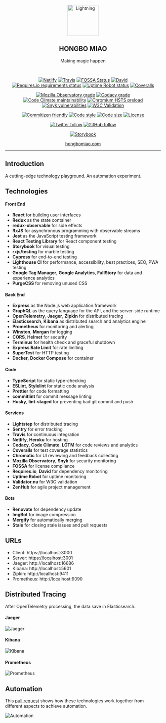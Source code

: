<p align="center">
  <a href="https://hongbomiao.com/"><img width="100" src="https://user-images.githubusercontent.com/3375461/90245344-1397cc80-de65-11ea-82d2-b7ebbe8948c8.png" alt="Lightning" /></a>
</p>

<h2 align="center">
  HONGBO MIAO
</h2>

<p align="center">
  Making magic happen
</p>

<br />

<p align="center">
  <a href="https://app.netlify.com/sites/hongbomiao/deploys"><img alt="Netlify" src="https://img.shields.io/netlify/13c2e544-91b2-4869-9ae1-bc97ff3108a4" /></a>
  <a href="https://travis-ci.com/hongbo-miao/hongbomiao.com"><img alt="Travis" src="https://img.shields.io/travis/com/hongbo-miao/hongbomiao.com/master" /></a>
  <a href="https://app.fossa.io/projects/git%2Bgithub.com%2FHongbo-Miao%2Fhongbomiao.com"><img alt="FOSSA Status" src="https://app.fossa.io/api/projects/git%2Bgithub.com%2FHongbo-Miao%2Fhongbomiao.com.svg?type=shield" /></a>
  <a href="https://david-dm.org/hongbo-miao/hongbomiao.com"><img alt="David" src="https://img.shields.io/david/hongbo-miao/hongbomiao.com?path=server" /></a>
  <a href="https://requires.io/github/Hongbo-Miao/hongbomiao.com/requirements"><img alt="Requires.io requirements status" src="https://img.shields.io/requires/github/Hongbo-Miao/hongbomiao.com" /></a>
  <a href="https://stats.uptimerobot.com/RoOoGTvyWN"><img alt="Uptime Robot status" src="https://img.shields.io/uptimerobot/status/m783305207-c7842815153e530df85633fe" /></a>
  <a href="https://coveralls.io/github/Hongbo-Miao/hongbomiao.com"><img alt="Coveralls" src="https://img.shields.io/coveralls/github/Hongbo-Miao/hongbomiao.com" /></a>
</p>

<p align="center">
  <a href="https://observatory.mozilla.org/analyze/hongbomiao.com"><img alt="Mozilla Observatory grade" src="https://img.shields.io/mozilla-observatory/grade/hongbomiao.com" /></a>
  <a href="https://app.codacy.com/app/hongbo-miao/hongbomiao.com"><img alt="Codacy grade" src="https://img.shields.io/codacy/grade/dc922acc14014b4abc978afd0810e56b" /></a>
  <a href="https://codeclimate.com/github/Hongbo-Miao/hongbomiao.com/maintainability"><img alt="Code Climate maintainability" src="https://img.shields.io/codeclimate/maintainability/Hongbo-Miao/hongbomiao.com" /></a>
  <a href="https://hstspreload.org/?domain=hongbomiao.com"><img alt="Chromium HSTS preload" src="https://img.shields.io/hsts/preload/hongbomiao.com" /></a>
  <a href="https://snyk.io/test/github/Hongbo-Miao/hongbomiao.com"><img alt="Snyk vulnerabilities" src="https://img.shields.io/snyk/vulnerabilities/github/hongbo-miao/hongbomiao.com" /></a>
  <a href="https://validator.nu/?doc=https%3A%2F%2Fhongbomiao.com"><img alt="W3C Validation" src="https://img.shields.io/w3c-validation/default?targetUrl=https%3A%2F%2Fhongbomiao.com" /></a>
</p>

<p align="center">
  <a href="https://github.com/commitizen/cz-cli"><img alt="Commitizen friendly" src="https://img.shields.io/badge/commitizen-friendly-brightgreen.svg" /></a>
  <a href="https://github.com/prettier/prettier"><img alt="Code style" src="https://img.shields.io/badge/code_style-prettier-ff69b4.svg" /></a>
  <a href="https://github.com/Hongbo-Miao/hongbomiao.com"><img alt="Code size" src="https://img.shields.io/github/languages/code-size/hongbo-miao/hongbomiao.com" /></a>
  <a href="https://github.com/Hongbo-Miao/hongbomiao.com/blob/master/LICENSE"><img alt="License" src="https://img.shields.io/github/license/hongbo-miao/hongbomiao.com" /></a>
</p>

<p align="center">
  <a href="https://twitter.com/hongbo_miao"><img alt="Twitter follow" src="https://img.shields.io/twitter/follow/hongbo_miao?label=Follow&style=social" /></a>
  <a href="https://github.com/hongbo-miao"><img alt="GitHub follow" src="https://img.shields.io/github/followers/hongbo-miao?label=Follow&style=social" /></a>
</p>

<p align="center">
  <a href="https://www.chromaticqa.com/library?appId=5d626a63a601530020759b10"><img alt="Storybook" src="https://cdn.jsdelivr.net/gh/storybookjs/brand@master/badge/badge-storybook.svg" /></a>
</p>

<p align="center">
  <a href="https://hongbomiao.com/">hongbomiao.com</a>
</p>

---

## Introduction

A cutting-edge technology playground. An automation experiment.

## Technologies

#### Front End

- **React** for building user interfaces
- **Redux** as the state container
- **redux-observable** for side effects
- **RxJS** for asynchronous programming with observable streams
- **Jest** as the JavaScript testing framework
- **React Testing Library** for React component testing
- **Storybook** for visual testing
- **rxjs/testing** for marble testing
- **Cypress** for end-to-end testing
- **Lighthouse CI** for performance, accessibility, best practices, SEO, PWA testing
- **Google Tag Manager**, **Google Analytics**, **FullStory** for data and experience analytics
- **PurgeCSS** for removing unused CSS

#### Back End

- **Express** as the Node.js web application framework
- **GraphQL** as the query language for the API, and the server-side runtime
- **OpenTelemetry**, **Jaeger**, **Zipkin** for distributed tracing
- **Elasticsearch**, **Kibana** as distributed search and analytics engine
- **Prometheus** for monitoring and alerting
- **Winston**, **Morgan** for logging
- **CORS**, **Helmet** for security
- **Terminus** for health check and graceful shutdown
- **Express Rate Limit** for rate limiting
- **SuperTest** for HTTP testing
- **Docker**, **Docker Compose** for container

#### Code

- **TypeScript** for static type-checking
- **ESLint**, **Stylelint** for static code analysis
- **Prettier** for code formatting
- **commitlint** for commit message linting
- **Husky**, **lint-staged** for preventing bad git commit and push

#### Services

- **Lightstep** for distributed tracing
- **Sentry** for error tracking
- **Travis** for continuous integration
- **Netlify**, **Heroku** for hosting
- **Codacy**, **Code Climate**, **LGTM** for code reviews and analytics
- **Coveralls** for test coverage statistics
- **Chromatic** for UI reviewing and feedback collecting
- **Mozilla Observatory**, **Snyk** for security monitoring
- **FOSSA** for license compliance
- **Requires.io**, **David** for dependency monitoring
- **Uptime Robot** for uptime monitoring
- **Validator.nu** for W3C validation
- **ZenHub** for agile project management

#### Bots

- **Renovate** for dependency update
- **ImgBot** for image compression
- **Mergify** for automatically merging
- **Stale** for closing stale issues and pull requests

## URLs

- Client: https://localhost:3000
- Server: https://localhost:3001
- Jaeger: http://localhost:16686
- Kibana: http://localhost:5601
- Zipkin: http://localhost:9411
- Prometheus: http://localhost:9090

## Distributed Tracing

After OpenTelemetry processing, the data save in Elasticsearch.

#### Jaeger

![Jaeger](https://user-images.githubusercontent.com/3375461/90900854-9e943c00-e3fc-11ea-9628-682a605972eb.jpg)

#### Kibana

![Kibana](https://user-images.githubusercontent.com/3375461/90955224-50d80c00-e4ae-11ea-9345-dfa8e97ed41a.jpg)

#### Prometheus

![Prometheus](https://user-images.githubusercontent.com/3375461/90955864-d14d3b80-e4b3-11ea-926b-8012cadb4f70.jpg)

## Automation

This [pull request](https://github.com/Hongbo-Miao/hongbomiao.com/pull/234) shows how these technologies work together from different aspects to achieve automation.

![Automation](https://user-images.githubusercontent.com/3375461/65900482-f6503180-e36a-11e9-907e-dca26cca356c.png)
